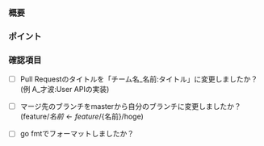 ### 概要
<!-- ここに修正内容の概要を書いてください -->

### ポイント
<!-- 特にレビューして欲しいところや、不安があれば書いてください -->

### 確認項目
<!-- レビューリクエストを送る前に必ず確認してください -->
- [ ] Pull Requestのタイトルを「チーム名_名前:タイトル」に変更しましたか？<br>
(例 A_才波:User APIの実装)

- [ ] マージ先のブランチをmasterから自分のブランチに変更しましたか？<br>
(feature/${名前} ← feature/${名前}/hoge)

- [ ] go fmtでフォーマットしましたか？